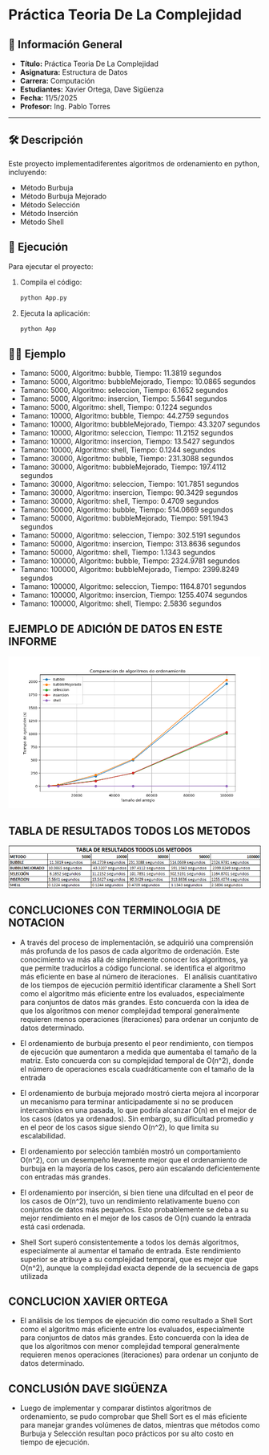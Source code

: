 # Práctica Teoria De La Complejidad

## 📌 Información General

- **Título:** Práctica Teoria De La Complejidad
- **Asignatura:** Estructura de Datos
- **Carrera:** Computación
- **Estudiantes:** Xavier Ortega, Dave Sigüenza
- **Fecha:** 11/5/2025
- **Profesor:** Ing. Pablo Torres

---

## 🛠️ Descripción

Este proyecto implementadiferentes algoritmos de ordenamiento en python, incluyendo:
- Método Burbuja
- Método Burbuja Mejorado
- Método Selección
- Método Inserción
- Método Shell

## 🚀 Ejecución

Para ejecutar el proyecto:

1. Compila el código:
    ```bash
    python App.py
    ```
2. Ejecuta la aplicación:
    ```bash
    python App
    ```

## 🧑‍💻 Ejemplo

- Tamano: 5000, Algoritmo: bubble, Tiempo: 11.3819 segundos
- Tamano: 5000, Algoritmo: bubbleMejorado, Tiempo: 10.0865 segundos
- Tamano: 5000, Algoritmo: seleccion, Tiempo: 6.1652 segundos
- Tamano: 5000, Algoritmo: insercion, Tiempo: 5.5641 segundos
- Tamano: 5000, Algoritmo: shell, Tiempo: 0.1224 segundos
- Tamano: 10000, Algoritmo: bubble, Tiempo: 44.2759 segundos
- Tamano: 10000, Algoritmo: bubbleMejorado, Tiempo: 43.3207 segundos
- Tamano: 10000, Algoritmo: seleccion, Tiempo: 11.2152 segundos
- Tamano: 10000, Algoritmo: insercion, Tiempo: 13.5427 segundos
- Tamano: 10000, Algoritmo: shell, Tiempo: 0.1244 segundos
- Tamano: 30000, Algoritmo: bubble, Tiempo: 231.3088 segundos
- Tamano: 30000, Algoritmo: bubbleMejorado, Tiempo: 197.4112 segundos
- Tamano: 30000, Algoritmo: seleccion, Tiempo: 101.7851 segundos
- Tamano: 30000, Algoritmo: insercion, Tiempo: 90.3429 segundos
- Tamano: 30000, Algoritmo: shell, Tiempo: 0.4709 segundos
- Tamano: 50000, Algoritmo: bubble, Tiempo: 514.0669 segundos
- Tamano: 50000, Algoritmo: bubbleMejorado, Tiempo: 591.1943 segundos
- Tamano: 50000, Algoritmo: seleccion, Tiempo: 302.5191 segundos
- Tamano: 50000, Algoritmo: insercion, Tiempo: 313.8636 segundos
- Tamano: 50000, Algoritmo: shell, Tiempo: 1.1343 segundos
- Tamano: 100000, Algoritmo: bubble, Tiempo: 2324.9781 segundos
- Tamano: 100000, Algoritmo: bubbleMejorado, Tiempo: 2399.8249 segundos
- Tamano: 100000, Algoritmo: seleccion, Tiempo: 1164.8701 segundos
- Tamano: 100000, Algoritmo: insercion, Tiempo: 1255.4074 segundos
- Tamano: 100000, Algoritmo: shell, Tiempo: 2.5836 segundos

## EJEMPLO DE ADICIÓN DE DATOS EN ESTE INFORME

![alt text](<COMPARACION DE ALGORITMOS DE ORDENAMIENTO.png>)
## TABLA DE RESULTADOS TODOS LOS METODOS 
![alt text](image.png)
##  CONCLUCIONES CON TERMINOLOGIA DE NOTACION 

- A través del proceso de implementación, se adquirió una comprensión más profunda de los pasos de cada algoritmo de ordenación. Este conocimiento va más allá de simplemente conocer los algoritmos, ya que permite traducirlos a código funcional.
se identifica el algoritmo más eficiente en base al número de iteraciones.    
El análisis cuantitativo de los tiempos de ejecución permitió identificar claramente a Shell Sort como el algoritmo más eficiente entre los evaluados, especialmente para conjuntos de datos más grandes. Esto concuerda con la idea de que los algoritmos con menor complejidad temporal generalmente requieren menos operaciones (iteraciones) para ordenar un conjunto de datos determinado.

 - El ordenamiento de burbuja presento el peor rendimiento, con tiempos de ejecución que aumentaron a medida que aumentaba el tamaño de la matriz. Esto concuerda con su complejidad temporal de O(n^2), donde el número de operaciones escala cuadráticamente con el tamaño de la entrada

 - El ordenamiento de burbuja mejorado mostró cierta mejora al incorporar un mecanismo para terminar anticipadamente si no se producen intercambios en una pasada, lo que podría alcanzar O(n) en el mejor de los casos (datos ya ordenados). Sin embargo, su dificultad promedio y en el peor de los casos sigue siendo O(n^2), lo que limita su escalabilidad.

 - El ordenamiento por selección también mostró un comportamiento O(n^2), con un desempeño levemente mejor que el ordenamiento de burbuja en la mayoría de los casos, pero aún escalando deficientemente con entradas más grandes.

 - El ordenamiento por inserción, si bien tiene una difcultad en el peor de los casos de O(n^2), tuvo un rendimiento relativamente bueno con conjuntos de datos más pequeños. Esto probablemente se deba a su mejor rendimiento en el mejor de los casos de O(n) cuando la entrada está casi ordenada.

 - Shell Sort superó consistentemente a todos los demás algoritmos, especialmente al aumentar el tamaño de entrada. Este rendimiento superior se atribuye a su complejidad temporal, que es mejor que O(n^2), aunque la complejidad exacta depende de la secuencia de gaps utilizada

##  CONCLUCION XAVIER ORTEGA

 - El análisis de los tiempos de ejecución dio como resultado a Shell Sort como el algoritmo más eficiente entre los evaluados, especialmente para conjuntos de datos más grandes. Esto concuerda con la idea de que los algoritmos con menor complejidad temporal generalmente requieren menos operaciones (iteraciones) para ordenar un conjunto de datos determinado.

  ## CONCLUSIÓN DAVE SIGÜENZA
 - Luego de implementar y comparar distintos algoritmos de ordenamiento, se pudo comprobar que Shell Sort es el más eficiente para manejar grandes volúmenes de datos, mientras que métodos como Burbuja y Selección resultan poco prácticos por su alto costo en tiempo de ejecución.